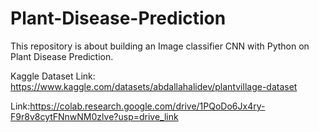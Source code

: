 # Plant-Disease-Prediction
This repository is about building an Image classifier CNN with Python on Plant Disease Prediction.

Kaggle Dataset Link: https://www.kaggle.com/datasets/abdallahalidev/plantvillage-dataset

Link:https://colab.research.google.com/drive/1PQoDo6Jx4ry-F9r8v8cytFNnwNM0zlve?usp=drive_link
